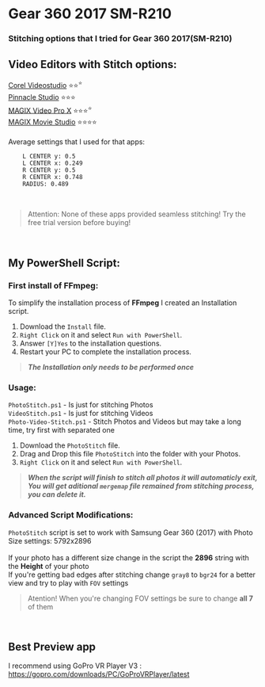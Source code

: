 # Gear 360 2017 SM-R210
### Stitching options that I tried for Gear 360 2017(SM-R210)

## Video Editors with Stitch options:

[Corel Videostudio](https://www.videostudiopro.com)  ⭐⭐<sup>⭐</sup> </br>
[Pinnacle Studio](https://www.pinnaclesys.com) ⭐⭐⭐ </br>
[MAGIX Video Pro X](https://www.magix.com/us/video-editor/video-pro-x/functions/) ⭐⭐⭐<sup>⭐</sup> </br>
[MAGIX Movie Studio](https://www.magix.com/us/video-editor/movie-studio/) ⭐⭐⭐⭐</br>
</br>
Average settings that I used for that apps:</br>
```    FOV: 188
    L CENTER y: 0.5
    L CENTER x: 0.249
    R CENTER y: 0.5
    R CENTER x: 0.748
    RADIUS: 0.489
```
</br>

> Attention: None of these apps provided seamless stitching! Try the free trial version before buying! </br>
</br>


## My PowerShell Script:

### First install of FFmpeg:
To simplify the installation process of **FFmpeg** I created an Installation script.

1. Download the `Install` file.
2. `Right Click` on it and select `Run with PowerShell`.
3. Answer `[Y]Yes` to the installation questions.
4. Restart your PC to complete the installation process.

> ***The Installation only needs to be performed once***

### Usage:
`PhotoStitch.ps1` - Is just for stitching Photos</br>
`VideoStitch.ps1` - Is just for stitching Videos</br>
`Photo-Video-Stitch.ps1` - Stitch Photos and Videos but may take a long time, try first with separated one</br>

1. Download the `PhotoStitch` file.
2. Drag and Drop this file `PhotoStitch` into the folder with your Photos.
3. `Right Click` on it and select `Run with PowerShell`.

> ***When the script will finish to stitch all photos it will automaticly exit, You will get aditional `mergemap` file remained from stitching process, you can delete it.***

### Advanced Script Modifications:
`PhotoStitch` script is set to work with Samsung Gear 360 (2017) with Photo Size settings: 5792x2896</br>
</br>
If your photo has a different size change in the script the **2896** string with the **Height** of your photo</br>
If you're getting bad edges after stitching change `gray8` to `bgr24` for a better view and try to play with `FOV` settings</br>
> Atention! When you're changing FOV settings be sure to change **all 7** of them </br>

</br>

## Best Preview app 
I recommend using GoPro VR Player V3 :
https://gopro.com/downloads/PC/GoProVRPlayer/latest
